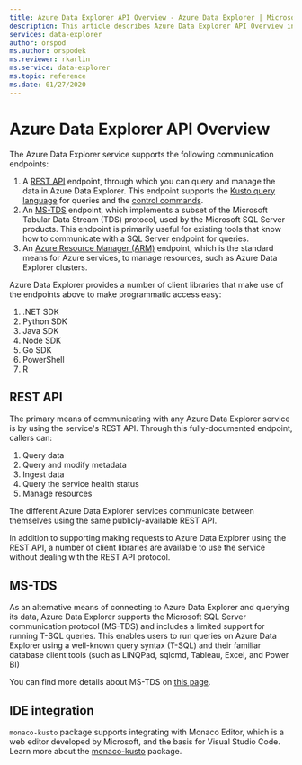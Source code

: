 ```yaml
---
title: Azure Data Explorer API Overview - Azure Data Explorer | Microsoft Docs
description: This article describes Azure Data Explorer API Overview in Azure Data Explorer.
services: data-explorer
author: orspod
ms.author: orspodek
ms.reviewer: rkarlin
ms.service: data-explorer
ms.topic: reference
ms.date: 01/27/2020
---
```

# Azure Data Explorer API Overview

The Azure Data Explorer service supports the following communication endpoints:

1. A [REST API](#rest-api) endpoint, through which you can query and manage the data in Azure Data Explorer.
   This endpoint supports the [Kusto query language](../query/index.md) for queries
   and the [control commands](../management/index.md).
2. An [MS-TDS](#ms-tds) endpoint, which implements a subset of the Microsoft
   Tabular Data Stream (TDS) protocol, used by the Microsoft SQL Server products.
   This endpoint is primarily useful for existing tools that know how to communicate
   with a SQL Server endpoint for queries.
3. An [Azure Resource Manager (ARM)](https://docs.microsoft.com/azure/role-based-access-control/resource-provider-operations#microsoftkusto) endpoint, which is the standard means for Azure services, to manage resources, such as Azure Data Explorer clusters.

Azure Data Explorer provides a number of client libraries that make use of the
endpoints above to make programmatic access easy:

1. .NET SDK
2. Python SDK
3. Java SDK
4. Node SDK
5. Go SDK
6. PowerShell
7. R

## REST API

The primary means of communicating with any Azure Data Explorer service
is by using the service's REST API. Through this fully-documented
endpoint, callers can:

1. Query data
2. Query and modify metadata
3. Ingest data
4. Query the service health status
5. Manage resources

The different Azure Data Explorer services communicate between
themselves using the same publicly-available REST API.

In addition to supporting making requests to Azure Data Explorer using the
REST API, a number of client libraries are available to use the service
without dealing with the REST API protocol.

## MS-TDS

As an alternative means of connecting to Azure Data Explorer and querying its data, Azure Data Explorer supports the Microsoft SQL Server communication protocol (MS-TDS)
and includes a limited support for running T-SQL queries. This enables users
to run queries on Azure Data Explorer using a well-known query syntax (T-SQL) and their
familiar database client tools (such as LINQPad, sqlcmd, Tableau, Excel, and Power BI)

You can find more details about MS-TDS on [this page](tds/index.md).

## IDE integration

`monaco-kusto` package supports integrating with Monaco Editor, which is a web editor developed by Microsoft, and the basis for Visual Studio Code.
Learn more about the [monaco-kusto](monaco/monaco-kusto.md) package.
